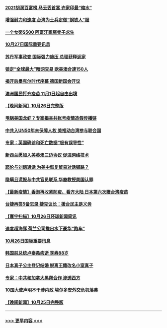 #### [2021胡润百富榜 马云丢首富 许家印最“缩水”](../pages/prog202/a103253655.md?t=10272250) 
#### [增强耐力和速度 台湾为士兵定做“钢铁人”服](../pages/prog202/a103253564.md?t=10272250) 
#### [一个女婴$500 阿富汗家庭卖子求生](../pages/prog202/a103253570.md?t=10272250) 
#### [10月27日国际重要讯息](../pages/prog202/a103253497.md?t=10272250) 
#### [苏丹军事政变 国际强力施压 总理获释返家](../pages/prog202/a103253355.md?t=10272250) 
#### [锁定“全球最大”暗网交易 欧美澳合逮150人](../pages/prog202/a103253320.md?t=10272250) 
#### [揭开后墨克尔时代序幕 德国新国会开议](../pages/prog202/a103253301.md?t=10272250) 
#### [澳洲国民打齐疫苗 11月1日起自由出境](../pages/prog202/a103253250.md?t=10272250) 
#### [【晚间新闻】10月26日完整版](../pages/prog202/a103253157.md?t=10272250) 
#### [甩锅美国龙虾？专家揭亲共账号疫情造假传播链](../pages/prog202/a103253012.md?t=10272250) 
#### [中共入UN50年未保障人权 美推动台湾参与联合国](../pages/prog202/a103252956.md?t=10272250) 
#### [专家：英国确诊和死亡数据“极有误导性”](../pages/prog202/a103252927.md?t=10272250) 
#### [新西兰愿加入美英澳三边协议 促进网络技术](../pages/prog202/a103252925.md?t=10272250) 
#### [耶伦与刘鹤通话 为美中恢复贸易对话铺路？](../pages/prog202/a103252811.md?t=10272250) 
#### [隐瞒且谎报与中共官员联系 华裔教授美国认罪](../pages/prog202/a103252807.md?t=10272250) 
#### [【最新疫情】香港再收紧防疫、看齐大陆 日本第六次赠台湾疫苗](../pages/prog202/a103252804.md?t=10272250) 
#### [台捷再签5备忘录 捷克议长：援台民主是义务](../pages/prog202/a103252821.md?t=10272250) 
#### [【寰宇扫描】10月26日环球新闻简讯](../pages/prog202/a103252703.md?t=10272250) 
#### [速度超海豚 荷兰公司推出水下豪华“跑车”](../pages/prog202/a103252643.md?t=10272250) 
#### [10月26日国际重要讯息](../pages/prog202/a103252551.md?t=10272250) 
#### [韩国前总统卢泰愚病逝 享寿88岁](../pages/prog202/a103252473.md?t=10272250) 
#### [日本真子公主登记结婚 脱离王籍改名小室真子](../pages/prog202/a103252423.md?t=10272250) 
#### [专家：中共和加拿大黑帮合作 渗透西方](../pages/prog202/a103252130.md?t=10272250) 
#### [10国大使声明不干涉内政 埃尔多安外交危机落幕](../pages/prog202/a103252369.md?t=10272250) 
#### [【晚间新闻】10月25日完整版](../pages/prog202/a103252375.md?t=10272250) 

----
#### [ >>> 更早内容 <<< ](../indexes/prog202-earlier.md)
